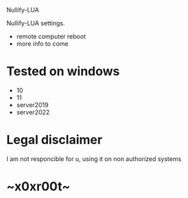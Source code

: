 Nullify-LUA

Nullify-LUA settings. 

* remote computer reboot 
* more info to come 

# Tested on windows 
* 10
* 11
* server2019
* server2022

# Legal disclaimer
I am not responcible for u, using it on non authorized systems

# ~x0xr00t~
